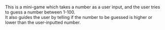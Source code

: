 This is a mini-game which takes a number as a user input, and the user tries to guess a number between 1-100.<br>
It also guides the user by telling if the number to be guessed is higher or lower than the user-inputted number.
